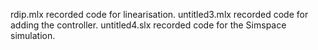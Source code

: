 rdip.mlx recorded code for linearisation. untitled3.mlx recorded code for adding the controller. untitled4.slx recorded code for the Simspace simulation.
